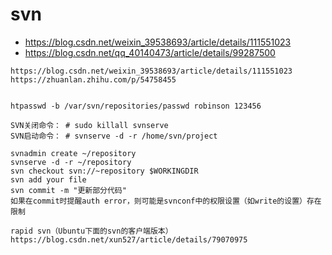 
# svn
- https://blog.csdn.net/weixin_39538693/article/details/111551023
- https://blog.csdn.net/qq_40140473/article/details/99287500

```
https://blog.csdn.net/weixin_39538693/article/details/111551023
https://zhuanlan.zhihu.com/p/54758455


htpasswd -b /var/svn/repositories/passwd robinson 123456

SVN关闭命令： # sudo killall svnserve
SVN启动命令： # svnserve -d -r /home/svn/project

svnadmin create ~/repository
svnserve -d -r ~/repository
svn checkout svn://~repository $WORKINGDIR
svn add your file
svn commit -m "更新部分代码"
如果在commit时提醒auth error，则可能是svnconf中的权限设置（如write的设置）存在限制

rapid svn（Ubuntu下面的svn的客户端版本）
https://blog.csdn.net/xun527/article/details/79070975

```
